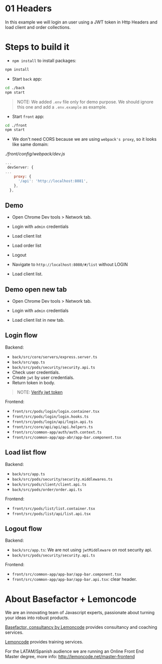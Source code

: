 # 01 Headers

In this example we will login an user using a JWT token in Http Headers and load client and order collections.

# Steps to build it

- `npm install` to install packages:

```bash
npm install
```

- Start `back` app:

```bash
cd ./back
npm start
```

> NOTE: We added `.env` file only for demo purpose. We should ignore this one and add a `.env.example` as example.

- Start `front` app:

```bash
cd ./front
npm start
```

- We don't need CORS because we are using `webpack's proxy`, so it looks like same domain:

_./front/config/webpack/dev.js_

```javascript
...
 devServer: {
...
    proxy: {
      '/api': 'http://localhost:8081',
    },
  },
```

## Demo

- Open Chrome Dev tools > Network tab.

- Login with `admin` credentials

- Load client list

- Load order list

- Logout

- Navigate to `http://localhost:8080/#/list` without LOGIN

- Load client list.

## Demo open new tab

- Open Chrome Dev tools > Network tab.

- Login with `admin` credentials

- Load client list in new tab.

## Login flow

Backend:

- `back/src/core/servers/express.server.ts`
- `back/src/app.ts`
- `back/src/pods/security/security.api.ts`
- Check user credentials.
- Create `jwt` by user credentials.
- Return token in body.

> NOTE: [Verify jwt token](https://jwt.io/)

Frontend:

- `front/src/pods/login/login.container.tsx`
- `front/src/pods/login/login.hooks.ts`
- `front/src/pods/login/api/login.api.ts`
- `front/src/core/api/api/api.helpers.ts`
- `front/src/common-app/auth/auth.context.ts`
- `front/src/common-app/app-abr/app-bar.component.tsx`

## Load list flow

Backend:

- `back/src/app.ts`
- `back/src/pods/security/security.middlewares.ts`
- `back/src/pods/client/client.api.ts`
- `back/src/pods/order/order.api.ts`

Frontend:

- `front/src/pods/list/list.container.tsx`
- `front/src/pods/list/api/list.api.tsx`

## Logout flow

Backend:

- `back/src/app.ts`: We are not using `jwtMiddleware` on root security api.
- `back/src/pods/security/security.api.ts`

Frontend:

- `front/src/common-app/app-bar/app-bar.component.tsx`
- `front/src/common-app/app-bar/app-bar.api.tsx`: clear header.

# About Basefactor + Lemoncode

We are an innovating team of Javascript experts, passionate about turning your ideas into robust products.

[Basefactor, consultancy by Lemoncode](http://www.basefactor.com) provides consultancy and coaching services.

[Lemoncode](http://lemoncode.net/services/en/#en-home) provides training services.

For the LATAM/Spanish audience we are running an Online Front End Master degree, more info: http://lemoncode.net/master-frontend
